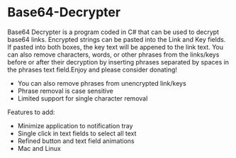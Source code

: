 # Base64-Decrypter

Base64 Decrypter is a program coded in C# that can be used to decrypt base64 links. Encrypted strings can be pasted into the Link and Key fields. If pasted into both boxes, the key text will be appened to the link text. You can also remove characters, words, or other phrases from the links/keys before or after their decryption by inserting phrases separated by spaces in the phrases text field.Enjoy and please consider donating!

- You can also remove phrases from unencrypted link/keys
- Phrase removal is case sensitive
- Limited support for single character removal

Features to add:

- Minimize application to notification tray
- Single click in text fields to select all text
- Refined button and text field animations
- Mac and Linux 